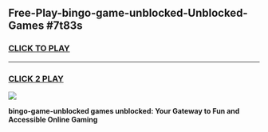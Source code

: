 
## Free-Play-bingo-game-unblocked-Unblocked-Games #7t83s
<h3>
<a href="https://news.freeplayer.one?title=bingo-game-unblocked&ref=8M">CLICK TO PLAY</a></h3>
<hr>

<h3>
<a href="https://news.freeplayer.one?title=bingo-game-unblocked&ref=8M">CLICK 2 PLAY</a>
  
</h3>

<a href="https://news.freeplayer.one?title=bingo-game-unblocked&ref=8M"><img src="https://clearcache.store/games.png"></a>


**bingo-game-unblocked games unblocked: Your Gateway to Fun and Accessible Online Gaming**
